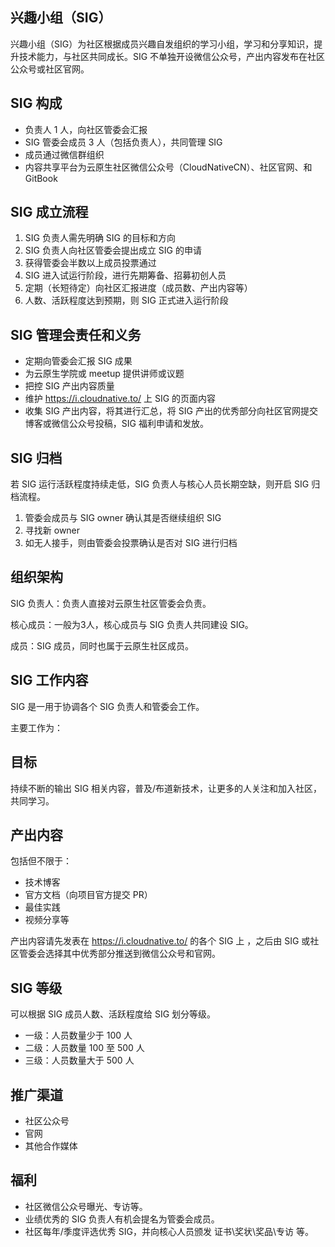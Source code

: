 ## 兴趣小组（SIG）

兴趣小组（SIG）为社区根据成员兴趣自发组织的学习小组，学习和分享知识，提升技术能力，与社区共同成长。SIG 不单独开设微信公众号，产出内容发布在社区公众号或社区官网。

## SIG 构成

- 负责人 1 人，向社区管委会汇报
- SIG 管委会成员 3 人（包括负责人），共同管理 SIG
- 成员通过微信群组织
- 内容共享平台为云原生社区微信公众号（CloudNativeCN）、社区官网、和 GitBook

## SIG 成立流程

1. SIG 负责人需先明确 SIG 的目标和方向
2. SIG 负责人向社区管委会提出成立 SIG 的申请
3. 获得管委会半数以上成员投票通过
4. SIG 进入试运行阶段，进行先期筹备、招募初创人员
5. 定期（长短待定）向社区汇报进度（成员数、产出内容等）
6. 人数、活跃程度达到预期，则 SIG 正式进入运行阶段

## SIG 管理会责任和义务

- 定期向管委会汇报 SIG 成果
- 为云原生学院或 meetup 提供讲师或议题
- 把控 SIG 产出内容质量
- 维护 <https://i.cloudnative.to/>  上 SIG 的页面内容
- 收集 SIG 产出内容，将其进行汇总，将 SIG 产出的优秀部分向社区官网提交博客或微信公众号投稿，SIG 福利申请和发放。

## SIG 归档

若 SIG 运行活跃程度持续走低，SIG 负责人与核心人员长期空缺，则开启 SIG 归档流程。

1. 管委会成员与 SIG owner 确认其是否继续组织 SIG
2. 寻找新 owner
3. 如无人接手，则由管委会投票确认是否对 SIG 进行归档

## 组织架构

SIG 负责人：负责人直接对云原生社区管委会负责。

核心成员：一般为3人，核心成员与 SIG 负责人共同建设 SIG。

成员：SIG 成员，同时也属于云原生社区成员。

## SIG 工作内容

SIG 是一用于协调各个 SIG 负责人和管委会工作。

主要工作为：

## 目标

持续不断的输出 SIG 相关内容，普及/布道新技术，让更多的人关注和加入社区，共同学习。

## 产出内容

包括但不限于：

- 技术博客
- 官方文档（向项目官方提交 PR）
- 最佳实践
- 视频分享等

产出内容请先发表在 <https://i.cloudnative.to/> 的各个 SIG 上 ，之后由 SIG 或社区管委会选择其中优秀部分推送到微信公众号和官网。

## SIG 等级

可以根据 SIG 成员人数、活跃程度给 SIG 划分等级。

- 一级：人员数量少于 100 人
- 二级：人员数量 100 至 500 人
- 三级：人员数量大于 500 人

## 推广渠道

- 社区公众号
- 官网
- 其他合作媒体

## 福利

- 社区微信公众号曝光、专访等。
- 业绩优秀的 SIG 负责人有机会提名为管委会成员。
- 社区每年/季度评选优秀 SIG，并向核心人员颁发 证书\奖状\奖品\专访 等。